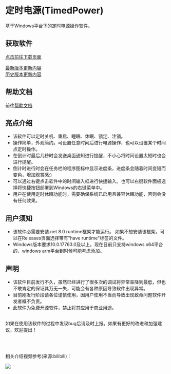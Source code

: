 # 定时电源(TimedPower)

基于Windows平台下的定时电源操作软件。<br/>
## 获取软件
[点击前往下载页面](https://github.com/Hgnim/TimedPower/releases/latest)

[最新版本更新内容](update_log/latest_version.md)<br/>
[历史版本更新内容](update_log/old_version.md)<br/>

## 帮助文档
前往[帮助文档](https://github.com/Hgnim/TimedPower/wiki)

## 亮点介绍
- 该软件可以定时关机、重启、睡眠、休眠、锁定、注销。
- 操作简单，外观简约。可设置任意时间后进行电源操作，也可以设置某个时间点定时操作。
- 在倒计时最后几秒时会发送桌面通知进行提醒，不小心将时间设置太短时也会进行提醒。
- 倒计时进行时会在任务栏的程序图标中显示进度条，进度条会随着时间变短而变色，增加观赏感:)
- 可以通过右键点击软件中的时间输入框进行快捷输入。也可以右键软件面板选择将快捷按钮部署到Windows的右键菜单中。
- 用户在使用定时休眠功能时，需要确保系统已启用且兼容休眠功能，否则会没有任何效果。

## 用户须知
- 该软件必需要安装.net 8.0 runtime框架才能运行。 如果不想安装该框架，可以在Releases页面选择带有"have runtime"标签的文件。
- Windows版本要求10.0.17763.0及以上。现在目前只支持windows x64平台的，windows arm平台到时候可能考虑添加。

## 声明
- 该软件目前发行不久，虽然已经进行了很多次的调试将异常率降到最低，但也不敢肯定的保证其万无一失，可能会有各种原因导致软件出现异常。
- 目前刚发行阶段请各位谨慎使用，因用户使用不当而导致出现致命问题软件开发者概不负责。
- 此软件为免费开源软件，禁止将其应用于商业用途。
## 
如果在使用该软件的过程中发现bug后请及时上报。如果有更好的改进和加强建议，欢迎提出！



<br/><br/>
<div>
相关介绍视频参考(来源:bilibili)：

[![](https://i1.hdslb.com/bfs/archive/72402bc5815d130cab8256d3a6fc45c95af1d6e8.jpg@308w_174h)](https://www.bilibili.com/video/BV1JptjegEVP)
</div>
